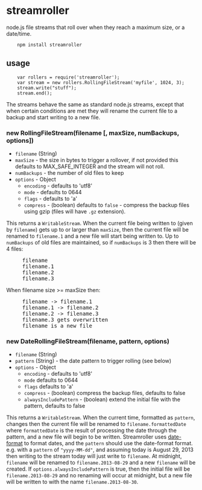 streamroller
============

node.js file streams that roll over when they reach a maximum size, or a date/time.

        npm install streamroller

## usage

        var rollers = require('streamroller');
        var stream = new rollers.RollingFileStream('myfile', 1024, 3);
        stream.write("stuff");
        stream.end();

The streams behave the same as standard node.js streams, except that when certain conditions are met they will rename the current file to a backup and start writing to a new file.

### new RollingFileStream(filename [, maxSize, numBackups, options])
* `filename` (String)
* `maxSize` - the size in bytes to trigger a rollover, if not provided this defaults to MAX_SAFE_INTEGER and the stream will not roll.
* `numBackups` - the number of old files to keep
* `options` - Object
  * `encoding` - defaults to 'utf8'
  * `mode` - defaults to 0644
  * `flags` - defaults to 'a'
  * `compress` - (boolean) defaults to `false` - compress the backup files using gzip (files will have `.gz` extension).

This returns a `WritableStream`. When the current file being written to (given by `filename`) gets up to or larger than `maxSize`, then the current file will be renamed to `filename.1` and a new file will start being written to. Up to `numBackups` of old files are maintained, so if `numBackups` is 3 then there will be 4 files:
<pre>
     filename
     filename.1
     filename.2
     filename.3
</pre>
When filename size >= maxSize then:
<pre>
     filename -> filename.1
     filename.1 -> filename.2
     filename.2 -> filename.3
     filename.3 gets overwritten
     filename is a new file
</pre>

### new DateRollingFileStream(filename, pattern, options)
* `filename` (String)
* `pattern` (String) - the date pattern to trigger rolling (see below)
* `options` - Object
	* `encoding` - defaults to 'utf8'
	* `mode` defaults to 0644
	* `flags` defaults to 'a'
    * `compress` - (boolean) compress the backup files, defaults to false
	* `alwaysIncludePattern` - (boolean) extend the initial file with the pattern, defaults to false


This returns a `WritableStream`. When the current time, formatted as `pattern`, changes then the current file will be renamed to `filename.formattedDate` where `formattedDate` is the result of processing the date through the pattern, and a new file will begin to be written. Streamroller uses [date-format](http://github.com/nomiddlename/date-format) to format dates, and the `pattern` should use the date-format format. e.g. with a `pattern` of `"yyyy-MM-dd"`, and assuming today is August 29, 2013 then writing to the stream today will just write to `filename`. At midnight, `filename` will be renamed to `filename.2013-08-29` and a new `filename` will be created. If `options.alwaysIncludePattern` is true, then the initial file will be `filename.2013-08-29` and no renaming will occur at midnight, but a new file will be written to with the name `filename.2013-08-30`.

